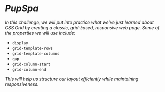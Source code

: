 # *PupSpa*

*In this challenge, we will put into practice what we’ve just learned about CSS Grid by creating a classic, grid-based, responsive web page. Some of the properties we will use include:*

- `display`
- `grid-template-rows`
- `grid-template-columns`
- `gap`
- `grid-column-start`
- `grid-column-end`

*This will help us structure our layout efficiently while maintaining responsiveness.*

